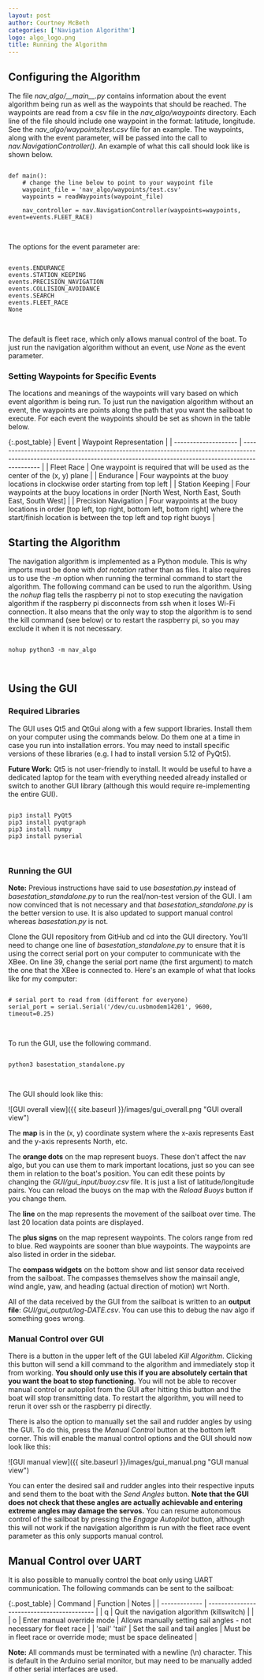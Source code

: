```yaml
---
layout: post
author: Courtney McBeth
categories: ['Navigation Algorithm']
logo: algo_logo.png
title: Running the Algorithm
---
```


<link rel="stylesheet" href="{{site.baseurl}}/css/code_styles/hybrid.css">
<script src="{{site.baseurl}}/js/highlight.pack.js"></script>
<script>hljs.initHighlightingOnLoad();</script>

## Configuring the Algorithm

The file _nav\_algo/\_\_main\_\_.py_ contains information about the event algorithm being run as well as the waypoints that should be reached. The waypoints are read from a csv file in the _nav\_algo/waypoints_ directory. Each line of the file should include one waypoint in the format: latitude, longitude. See the _nav\_algo/waypoints/test.csv_ file for an example. The waypoints, along with the event parameter, will be passed into the call to _nav.NavigationController()_. An example of what this call should look like is shown below.

<pre>
<code class="python">
def main():
    # change the line below to point to your waypoint file
    waypoint_file = 'nav_algo/waypoints/test.csv'
    waypoints = readWaypoints(waypoint_file)

    nav_controller = nav.NavigationController(waypoints=waypoints, event=events.FLEET_RACE)

</code>
</pre>

The options for the event parameter are:

<pre>
<code class="python">
events.ENDURANCE
events.STATION_KEEPING
events.PRECISION_NAVIGATION
events.COLLISION_AVOIDANCE
events.SEARCH
events.FLEET_RACE
None

</code>
</pre>

The default is fleet race, which only allows manual control of the boat. To just run the navigation algorithm without an event, use _None_ as the event parameter.

### Setting Waypoints for Specific Events

The locations and meanings of the waypoints will vary based on which event algorithm is being run. To just run the navigation algorithm without an event, the waypoints are points along the path that you want the sailboat to execute. For each event the waypoints should be set as shown in the table below.

{:.post_table}
| Event                | Waypoint Representation                                                                                                                                                    |
| -------------------- | -------------------------------------------------------------------------------------------------------------------------------------------------------------------------- |
| Fleet Race           | One waypoint is required that will be used as the center of the (x, y) plane                                                                                               |
| Endurance            | Four waypoints at the buoy locations in clockwise order starting from top left                                                                                             |
| Station Keeping      | Four waypoints at the buoy locations in order [North West, North East, South East, South West]                                                                             |
| Precision Navigation | Four waypoints at the buoy locations in order [top left, top right, bottom left, bottom right] where the start/finish location is between the top left and top right buoys |


## Starting the Algorithm

The navigation algorithm is implemented as a Python module. This is why imports must be done with _dot notation_ rather than as files. It also requires us to use the _-m_ option when running the terminal command to start the algorithm. The following command can be used to run the algorithm. Using the _nohup_ flag tells the raspberry pi not to stop executing the navigation algorithm if the raspberry pi disconnects from ssh when it loses Wi-Fi connection. It also means that the only way to stop the algorithm is to send the kill command (see below) or to restart the raspberry pi, so you may exclude it when it is not necessary.

<pre>
<code class="shell">
nohup python3 -m nav_algo

</code>
</pre>

## Using the GUI

### Required Libraries

The GUI uses Qt5 and QtGui along with a few support libraries. Install them on your computer using the commands below. Do them one at a time in case you run into installation errors. You may need to install specific versions of these libraries (e.g. I had to install version 5.12 of PyQt5).

**Future Work:** Qt5 is not user-friendly to install. It would be useful to have a dedicated laptop for the team with everything needed already installed or switch to another GUI library (although this would require re-implementing the entire GUI).

<pre>
<code class="shell">
pip3 install PyQt5
pip3 install pyqtgraph
pip3 install numpy
pip3 install pyserial

</code>
</pre>

### Running the GUI

**Note:** Previous instructions have said to use _basestation.py_ instead of _basestation\_standalone.py_ to run the real/non-test version of the GUI. I am now convinced that is not necessary and that _basestation\_standalone.py_ is the better version to use. It is also updated to support manual control whereas _basestation.py_ is not.

Clone the GUI repository from GitHub and cd into the GUI directory. You'll need to change one line of _basestation\_standalone.py_ to ensure that it is using the correct serial port on your computer to communicate with the XBee. On line 39, change the serial port name (the first argument) to match the one that the XBee is connected to. Here's an example of what that looks like for my computer:

<pre>
<code class="python">
# serial port to read from (different for everyone)
serial_port = serial.Serial('/dev/cu.usbmodem14201', 9600, timeout=0.25)

</code>
</pre>

To run the GUI, use the following command.

<pre>
<code class="shell">
python3 basestation_standalone.py

</code>
</pre>

The GUI should look like this:

![GUI overall view]({{ site.baseurl }}/images/gui_overall.png "GUI overall view")

The **map** is in the (x, y) coordinate system where the x-axis represents East and the y-axis represents North, etc.

The **orange dots** on the map represent buoys. These don't affect the nav algo, but you can use them to mark important locations, just so you can see them in relation to the boat's position. You can edit these points by changing the _GUI/gui\_input/buoy.csv_ file. It is just a list of latitude/longitude pairs. You can reload the buoys on the map with the _Reload Buoys_ button if you change them.

The **line** on the map represents the movement of the sailboat over time. The last 20 location data points are displayed.

The **plus signs** on the map represent waypoints. The colors range from red to blue. Red waypoints are sooner than blue waypoints. The waypoints are also listed in order in the sidebar.

The **compass widgets** on the bottom show and list sensor data received from the sailboat. The compasses themselves show the mainsail angle, wind angle, yaw, and heading (actual direction of motion) wrt North.

All of the data received by the GUI from the sailboat is written to an **output file**: _GUI/gui\_output/log-DATE.csv_. You can use this to debug the nav algo if something goes wrong.

### Manual Control over GUI

There is a button in the upper left of the GUI labeled _Kill Algorithm_. Clicking this button will send a kill command to the algorithm and immediately stop it from working. **You should only use this if you are absolutely certain that you want the boat to stop functioning.** You will not be able to recover manual control or autopilot from the GUI after hitting this button and the boat will stop transmitting data. To restart the algorithm, you will need to rerun it over ssh or the raspberry pi directly.

There is also the option to manually set the sail and rudder angles by using the GUI. To do this, press the _Manual Control_ button at the bottom left corner. This will enable the manual control options and the GUI should now look like this:

![GUI manual view]({{ site.baseurl }}/images/gui_manual.png "GUI manual view")

You can enter the desired sail and rudder angles into their respective inputs and send them to the boat with the _Send Angles_ button. **Note that the GUI does not check that these angles are actually achievable and entering extreme angles may damage the servos.** You can resume autonomous control of the sailboat by pressing the _Engage Autopilot_ button, although this will not work if the navigation algorithm is run with the fleet race event parameter as this only supports manual control.

## Manual Control over UART

It is also possible to manually control the boat only using UART communication. The following commands can be sent to the sailboat:

{:.post_table}
| Command       | Function                                   | Notes                                                              |
| ------------- | ------------------------------------------ |
| q             | Quit the navigation algorithm (killswitch) |                                                                    |
| o             | Enter manual override mode                 | Allows manually setting sail angles - not necessary for fleet race |
| 'sail' 'tail' | Set the sail and tail angles               | Must be in fleet race or override mode; must be space delineated   |

**Note:** All commands must be terminated with a newline (\n) character. This is default in the Arduino serial monitor, but may need to be manually added if other serial interfaces are used.